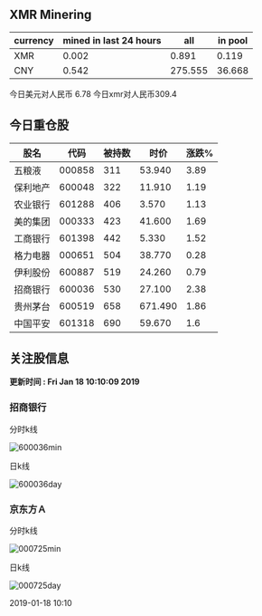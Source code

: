 ## XMR Minering

|currency|mined in last 24 hours|all|in pool|
|---|---|---|---|
|XMR|0.002|0.891|0.119|
|CNY|0.542|275.555|36.668|

今日美元对人民币 6.78	今日xmr对人民币309.4


## 今日重仓股 

|股名|代码|被持数|时价|涨跌%|
|---|---|---|---|---|
|五粮液|000858|311|53.940|3.89|
|保利地产|600048|322|11.910|1.19|
|农业银行|601288|406|3.570|1.13|
|美的集团|000333|423|41.600|1.69|
|工商银行|601398|442|5.330|1.52|
|格力电器|000651|504|38.770|0.28|
|伊利股份|600887|519|24.260|0.79|
|招商银行|600036|530|27.100|2.38|
|贵州茅台|600519|658|671.490|1.86|
|中国平安|601318|690|59.670|1.6|

## 关注股信息
**更新时间 : Fri Jan 18 10:10:09 2019**
### 招商银行 
分时k线

![600036min](http://image.sinajs.cn/newchart/min/n/sh600036.gif)

日k线

![600036day](http://image.sinajs.cn/newchart/daily/n/sh600036.gif)

### 京东方Ａ 
分时k线

![000725min](http://image.sinajs.cn/newchart/min/n/sz000725.gif)

日k线

![000725day](http://image.sinajs.cn/newchart/daily/n/sz000725.gif)

2019-01-18 10:10
